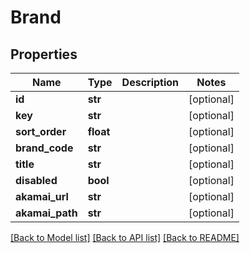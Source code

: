 # Brand

## Properties
Name | Type | Description | Notes
------------ | ------------- | ------------- | -------------
**id** | **str** |  | [optional] 
**key** | **str** |  | [optional] 
**sort_order** | **float** |  | [optional] 
**brand_code** | **str** |  | [optional] 
**title** | **str** |  | [optional] 
**disabled** | **bool** |  | [optional] 
**akamai_url** | **str** |  | [optional] 
**akamai_path** | **str** |  | [optional] 

[[Back to Model list]](../README.md#documentation-for-models) [[Back to API list]](../README.md#documentation-for-api-endpoints) [[Back to README]](../README.md)

